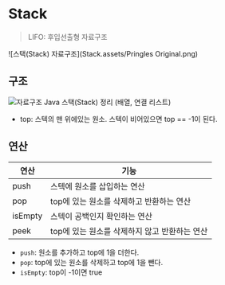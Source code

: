 # Stack

> LIFO: 후입선출형 자료구조

![스택(Stack) 자료구조](Stack.assets/Pringles Original.png)



## 구조

![자료구조 Java 스택(Stack) 정리 (배열, 연결 리스트)](https://img1.daumcdn.net/thumb/R800x0/?scode=mtistory2&fname=https%3A%2F%2Ft1.daumcdn.net%2Fcfile%2Ftistory%2F265CDC355348E98F37)

- top: 스텍의 맨 위에있는 원소. 스텍이 비어있으면 top == -1이 된다.



## 연산

| 연산    | 기능                                          |
| ------- | --------------------------------------------- |
| push    | 스텍에 원소를 삽입하는 연산                   |
| pop     | top에 있는 원소를 삭제하고 반환하는 연산      |
| isEmpty | 스텍이 공백인지 확인하는 연산                 |
| peek    | top에 있는 원소를 삭제하지 않고 반환하는 연산 |

- `push`: 원소를 추가하고 top에 1을 더한다.
- `pop`: top에 있는 원소를 삭제하고 top에 1을 뺀다.
- `isEmpty`: top이 -1이면 true

